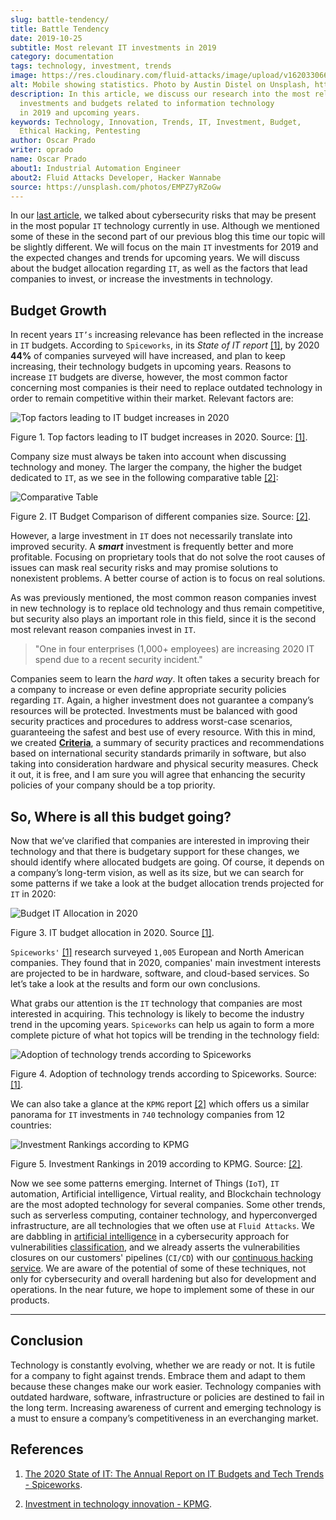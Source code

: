 ```yaml
---
slug: battle-tendency/
title: Battle Tendency
date: 2019-10-25
subtitle: Most relevant IT investments in 2019
category: documentation
tags: technology, investment, trends
image: https://res.cloudinary.com/fluid-attacks/image/upload/v1620330669/blog/battle-tendency/cover_j9zo74.webp
alt: Mobile showing statistics. Photo by Austin Distel on Unsplash, https://unsplash.com/photos/EMPZ7yRZoGw
description: In this article, we discuss our research into the most relevant
  investments and budgets related to information technology
  in 2019 and upcoming years.
keywords: Technology, Innovation, Trends, IT, Investment, Budget,
  Ethical Hacking, Pentesting
author: Oscar Prado
writer: oprado
name: Oscar Prado
about1: Industrial Automation Engineer
about2: Fluid Attacks Developer, Hacker Wannabe
source: https://unsplash.com/photos/EMPZ7yRZoGw
---
```


In our [last article](../security-trends), we talked about cybersecurity
risks that may be present in the most popular `IT` technology currently
in use. Although we mentioned some of these in the second part of our
previous blog this time our topic will be slightly different. We will
focus on the main `IT` investments for 2019 and the expected changes and
trends for upcoming years. We will discuss about the budget allocation
regarding `IT`, as well as the factors that lead companies to invest, or
increase the investments in technology.

## Budget Growth

In recent years `IT’s` increasing relevance has been reflected in the
increase in `IT` budgets. According to `Spiceworks`, in its *State of IT
report* [\[1\]](#r1), by 2020 **44%** of companies surveyed will have
increased, and plan to keep increasing, their technology budgets in
upcoming years. Reasons to increase `IT` budgets are diverse, however,
the most common factor concerning most companies is their need to
replace outdated technology in order to remain competitive within their
market. Relevant factors are:

<div class="imgblock">

![Top factors leading to IT budget increases in 2020](https://res.cloudinary.com/fluid-attacks/image/upload/v1620330668/blog/battle-tendency/it-budget-increase_gwstpc.webp)

<div class="title">

Figure 1. Top factors leading to IT budget increases in 2020. Source: [\[1\]](#r1).

</div>

</div>

Company size must always be taken into account when discussing
technology and money. The larger the company, the higher the budget
dedicated to `IT`, as we see in the following comparative table
[\[2\]](#r2):

<div class="imgblock">

![Comparative Table](https://res.cloudinary.com/fluid-attacks/image/upload/v1620330667/blog/battle-tendency/it-company-size_akyaxx.webp)

<div class="title">

Figure 2. IT Budget Comparison of different companies size. Source: [\[2\]](#r2).

</div>

</div>

However, a large investment in `IT` does not necessarily translate into
improved security. A ***smart*** investment is frequently better and
more profitable. Focusing on proprietary tools that do not solve the
root causes of issues can mask real security risks and may promise
solutions to nonexistent problems. A better course of action is to focus
on real solutions.

As was previously mentioned, the most common reason companies invest in
new technology is to replace old technology and thus remain competitive,
but security also plays an important role in this field, since it is the
second most relevant reason companies invest in `IT`.

> "One in four enterprises (1,000+ employees) are increasing 2020 IT
> spend due to a recent security incident."

Companies seem to learn the *hard way*. It often takes a security breach
for a company to increase or even define appropriate security policies
regarding `IT`. Again, a higher investment does not guarantee a
company’s resources will be protected. Investments must be balanced
with good security practices and procedures to address worst-case
scenarios, guaranteeing the safest and best use of every resource. With
this in mind, we created
[**Criteria**](https://docs.fluidattacks.com/criteria/), a summary of
security practices and recommendations based on international security
standards primarily in software, but also taking into consideration
hardware and physical security measures. Check it out, it is free, and I
am sure you will agree that enhancing the security policies of your
company should be a top priority.

## So, Where is all this budget going?

Now that we’ve clarified that companies are interested in improving
their technology and that there is budgetary support for these changes,
we should identify where allocated budgets are going. Of course, it
depends on a company’s long-term vision, as well as its size, but we can
search for some patterns if we take a look at the budget allocation
trends projected for `IT` in 2020:

<div class="imgblock">

![Budget IT Allocation in 2020](https://res.cloudinary.com/fluid-attacks/image/upload/v1620330667/blog/battle-tendency/budget-allocation_xmgoxr.webp)

<div class="title">

Figure 3. IT budget allocation in 2020. Source [\[1\]](#r1).

</div>

</div>

`Spiceworks'` [\[1\]](#r1) research surveyed `1,005` European and North
American companies. They found that in 2020, companies' main investment
interests are projected to be in hardware, software, and cloud-based
services. So let’s take a look at the results and form our own
conclusions.

What grabs our attention is the `IT` technology that companies are most
interested in acquiring. This technology is likely to become the
industry trend in the upcoming years. `Spiceworks` can help us again to
form a more complete picture of what hot topics will be trending in the
technology field:

<div class="imgblock">

![Adoption of technology trends according to Spiceworks](https://res.cloudinary.com/fluid-attacks/image/upload/v1620330667/blog/battle-tendency/it-trends_o6o7l4.webp)

<div class="title">

Figure 4. Adoption of technology trends according to Spiceworks. Source: [\[1\]](#r1).

</div>

</div>

We can also take a glance at the `KPMG` report [\[2\]](#r2) which offers
us a similar panorama for `IT` investments in `740` technology companies
from 12 countries:

<div class="imgblock">

![Investment Rankings according to KPMG](https://res.cloudinary.com/fluid-attacks/image/upload/v1620330669/blog/battle-tendency/it-investments_i3b4ya.webp)

<div class="title">

Figure 5. Investment Rankings in 2019 according to KPMG. Source: [\[2\]](#r2).

</div>

</div>

Now we see some patterns emerging. Internet of Things (`IoT`), `IT`
automation, Artificial intelligence, Virtual reality, and Blockchain
technology are the most adopted technology for several companies. Some
other trends, such as serverless computing, container technology, and
hyperconverged infrastructure, are all technologies that we often use at
`Fluid Attacks`. We are dabbling in [artificial
intelligence](../categories/machine-learning/) in a cybersecurity
approach for vulnerabilities [classification](../triage-hacker/), and we
already asserts the vulnerabilities closures on our customers' pipelines
(`CI/CD`) with our [continuous hacking
service](../../services/continuous-hacking/). We are aware of the
potential of some of these techniques, not only for cybersecurity and
overall hardening but also for development and operations. In the near
future, we hope to implement some of these in our products.

---
## Conclusion

Technology is constantly evolving, whether we are ready or not. It is
futile for a company to fight against trends. Embrace them and adapt to
them because these changes make our work easier. Technology companies
with outdated hardware, software, infrastructure or policies are
destined to fail in the long term. Increasing awareness of current and
emerging technology is a must to ensure a company’s competitiveness in
an everchanging market.

## References

1. [The 2020 State of IT: The Annual Report on IT Budgets and Tech
    Trends -
    Spiceworks](https://www.spiceworks.com/marketing/state-of-it/report/).

2. [Investment in technology innovation -
    KPMG](https://assets.kpmg/content/dam/kpmg/us/pdf/2019/06/investment-in-technology-innovation-2019.pdf).
